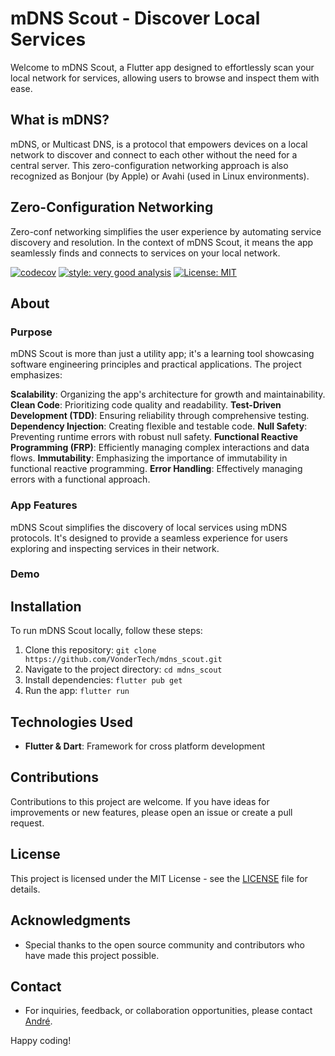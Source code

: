# mDNS Scout - Discover Local Services

Welcome to mDNS Scout, a Flutter app designed to effortlessly scan your local network for services, allowing users to browse and inspect them with ease.

## What is mDNS?

mDNS, or Multicast DNS, is a protocol that empowers devices on a local network to discover and connect to each other without the need for a central server. This zero-configuration networking approach is also recognized as Bonjour (by Apple) or Avahi (used in Linux environments).

## Zero-Configuration Networking

Zero-conf networking simplifies the user experience by automating service discovery and resolution. In the context of mDNS Scout, it means the app seamlessly finds and connects to services on your local network.

[![codecov](https://codecov.io/gh/VonderTech/GlimmerBox/graph/badge.svg?token=XE90BDIFQA)](https://codecov.io/gh/VonderTech/GlimmerBox)
[![style: very good analysis][very_good_analysis_badge]][very_good_analysis_link]
[![License: MIT][license_badge]][license_link]

## About

### Purpose

mDNS Scout is more than just a utility app; it's a learning tool showcasing software engineering principles and practical applications. The project emphasizes:

**Scalability**: Organizing the app's architecture for growth and maintainability.
**Clean Code**: Prioritizing code quality and readability.
**Test-Driven Development (TDD)**: Ensuring reliability through comprehensive testing.
**Dependency Injection**: Creating flexible and testable code.
**Null Safety**: Preventing runtime errors with robust null safety.
**Functional Reactive Programming (FRP)**: Efficiently managing complex interactions and data flows.
**Immutability**: Emphasizing the importance of immutability in functional reactive programming.
**Error Handling**: Effectively managing errors with a functional approach.

### App Features

mDNS Scout simplifies the discovery of local services using mDNS protocols. It's designed to provide a seamless experience for users exploring and inspecting services in their network.

### Demo

## Installation

To run mDNS Scout locally, follow these steps:

1. Clone this repository: `git clone https://github.com/VonderTech/mdns_scout.git`
2. Navigate to the project directory: `cd mdns_scout`
3. Install dependencies: `flutter pub get`
4. Run the app: `flutter run`

## Technologies Used

- **Flutter & Dart**: Framework for cross platform development

## Contributions

Contributions to this project are welcome. If you have ideas for improvements or new features, please open an issue or create a pull request.

## License

This project is licensed under the MIT License - see the [LICENSE](LICENSE) file for details.

## Acknowledgments

- Special thanks to the open source community and contributors who have made this project possible.

## Contact

- For inquiries, feedback, or collaboration opportunities, please contact [André](mailto:hello@vondertech.com).

Happy coding!

[license_badge]: https://img.shields.io/badge/license-MIT-blue.svg
[license_link]: https://opensource.org/licenses/MIT
[very_good_analysis_badge]: https://img.shields.io/badge/style-very_good_analysis-B22C89.svg
[very_good_analysis_link]: https://pub.dev/packages/very_good_analysis
[very_good_cli_link]: https://github.com/VeryGoodOpenSource/very_good_cli
